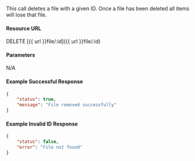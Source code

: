 <!--
@title Delete file by ID
@author Moltin Ltd
@description Deletes a file with the specified ID

@sidebar 1
@family Files
@rate No
@auth Yes
@format JSON
@http DELETE
@version beta
-->

This call deletes a file with a given ID. Once a file has been deleted all items will lose that file.

#### Resource URL
DELETE [{{ url }}file/:id]({{ url }}file/:id)


#### Parameters
N/A

<!--code-->
#### Example Successful Response
``` json
{
    "status": true,
    "message": "File removed successfully"
}
```


#### Example Invalid ID Response
``` json
{
    "status": false,
    "error": "File not found"
}
```
<!--/code-->